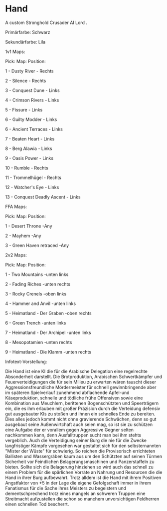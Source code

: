 # Hand

A custom Stronghold Crusader AI Lord .

Primärfarbe: 	Schwarz

Sekundärfarbe:	Lila

1v1 Maps:

Pick:		  Map:			           	Position:

1	-	Dusty River		              -	Rechts	

2	-	Silence              	      -	Rechts

3	-	Conquest Dune              	-	Links

4	-	Crimson Rivers 		          -	Links

5  - Fissure                    - Links

6 - Guilty Modder               - Links

6 - Ancient Terraces            - Links

7	-	Beaten Heart 		            -	Links

8	-	Berg Alawia                	-	Links

9	-	Oasis Power		              -	Links

10	-	Rumble		               	-	Rechts

11	-	Trommelhügel		          -	Rechts

12  - Watcher's Eye             - Links

13 - Conquest Deadly Ascent     - Links



FFA Maps:

Pick:		Map:				            Position:

1	-	Desert Throne			          -Any

2	-	Mayhem			               	-Any

3	-	Green Haven retraced	    	-Any	


2v2 Maps:

Pick:		Map:				            Position:

1 - Two Mountains               -unten links

2 - Fading Riches               -unten rechts

3 - Rocky Crenels               -oben links

4 - Hammer and Anvil            -unten links 

5 - Heimatland - Der Graben     -oben rechts 

6 - Green Trench                -unten links 

7 - Heimatland - Der Archipel   -unten links

8 - Mesopotamien                -unten rechts

9 - Heimatland - Die Klamm      -unten rechts


Infotext-Vorstellung:

Die Hand ist eine KI die für die Arabische Delegation eine regelrechte Absonderheit darstellt. Die Brotproduktion, Arabischen Schwertkämpfer und Feuerverteidigungen die für sein Milieu zu erwarten wären tauscht dieser Aggressionsfreundliche Mördermeister für schnell gewinnbringende aber im späteren Spielverlauf zunehmend abflachende Apfel-und Käseproduktion, schnelle und tödliche frühe Offensiven sowie eine Kombination aus Meuchlern, berittenen Bogenschützten und Speerträgern ein, die es ihm erlauben mit großer Präzision durch die Verteidung defensiv gut ausgebauter KIs zu stoßen und ihnen ein schnelles Ende zu bereiten.
Dies alles jedoch kommt nicht ohne gravierende Schwächen, denn so gut ausgebaut seine Außenwirtchaft auch seien mag, so ist sie zu schützen eine Aufgabe der er vorallem gegen Aggressive Gegner selten nachkommen kann, denn Ausfalltruppen sucht man bei ihm stehts vergeblich.
Auch die Verteidigung seiner Burg die nie für die Zwecke langfristiger Kämpfe vorgesehen war gestaltet sich für den selbsternannten "Mister der Wüste" für schwierig. So reichen die Provisorisch errichteten Ballisten und Wassergräben kaum aus um den Schützten auf seinen Türmen Sicherheit vor Feindlichen Belagerungsmaschinen und Panzerstaffeln zu bieten.
Sollte sich die Belagerung hinziehen so wird auch das schnell zu einem Problem für die spärlichen Vorräte an Nahrung und Resourcen die die Hand in ihrer Burg aufbewahrt.
Trotz alldem ist die Hand mit ihrem Positiven Angstfaktor von +5 in der Lage die eigene Gefolgschaft immer in ihrem Fanatismus für die Sache ihres Meisters zu begeistern und dementschprechend trotz eines mangels an schweren Truppen eine Streitmacht aufzustellen die schon so manchem unvorsichtigen Feldherren einen schnellen Tod bescherrt.

